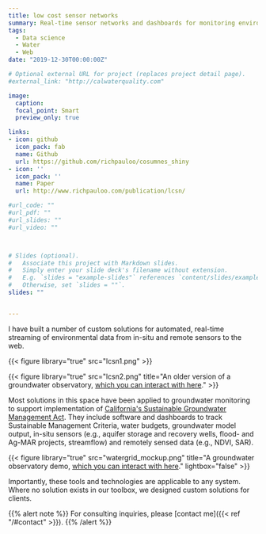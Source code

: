 ```yaml
---
title: low cost sensor networks
summary: Real-time sensor networks and dashboards for monitoring environmental data.
tags: 
  - Data science
  - Water
  - Web
date: "2019-12-30T00:00:00Z"

# Optional external URL for project (replaces project detail page).
#external_link: "http://calwaterquality.com"

image:
  caption: 
  focal_point: Smart
  preview_only: true

links:
- icon: github
  icon_pack: fab
  name: Github
  url: https://github.com/richpauloo/cosumnes_shiny
- icon: ''
  icon_pack: ''
  name: Paper
  url: http://www.richpauloo.com/publication/lcsn/

#url_code: ""
#url_pdf: ""
#url_slides: ""
#url_video: ""



# Slides (optional).
#   Associate this project with Markdown slides.
#   Simply enter your slide deck's filename without extension.
#   E.g. `slides = "example-slides"` references `content/slides/example-slides.md`.
#   Otherwise, set `slides = ""`.
slides: ""


---
```


I have built a number of custom solutions for automated, real-time streaming of environmental data from in-situ and remote sensors to the web.  

{{< figure library="true" src="lcsn1.png" >}} 

{{< figure library="true" src="lcsn2.png" title="An older version of a groundwater observatory, [which you can interact with here](http://ucwater.org/gw_obs/)." >}}  


Most solutions in this space have been applied to groundwater monitoring to support implementation of [California's Sustainable Groundwater Management Act](https://water.ca.gov/Programs/Groundwater-Management/SGMA-Groundwater-Management). They include software and dashboards to track Sustainable Management Criteria, water budgets, groundwater model output, in-situ sensors (e.g., aquifer storage and recovery wells, flood- and Ag-MAR projects, streamflow) and remotely sensed data (e.g., NDVI, SAR). 

{{< figure library="true" src="watergrid_mockup.png" title="A groundwater observatory demo, [which you can interact with here](https://richpauloo.github.io/gwo/)." lightbox="false" >}}  

Importantly, these tools and technologies are applicable to any system. Where no solution exists in our toolbox, we designed custom solutions for clients. 

{{% alert note %}}
For consulting inquiries, please [contact me]({{< ref "/#contact" >}}).
{{% /alert %}}
